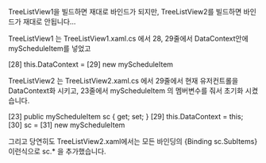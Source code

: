 TreeListView1을 빌드하면 재대로 바인드가 되지만,
TreeListView2를 빌드하면 바인드가 재대로 안됩니다...

TreeListView1 는 TreeListView1.xaml.cs 에서 28, 29줄에서
DataContext안에 myScheduleItem를 넣었고

[28]    this.DataContext = 
[29]    new myScheduleItem


TreeListView2 는 TreeListView2.xaml.cs 에서 29줄에서 현재 유저컨트롤을 DataContext화 시키고,
23줄에서 myScheduleItem 의 멤버변수를 줘서 초기화 시켰습니다.

[23]    public myScheduleItem sc { get; set; }
[29]    this.DataContext = this;
[30]    sc = 
[31]    new myScheduleItem


그리고 당연히도 TreeListView2.xaml에서는
모든 바인딩의 {Binding sc.SubItems} 이런식으로 sc.* 을 추가했습니다.


